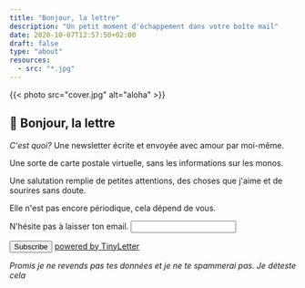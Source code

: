 ```yaml
---
title: "Bonjour, la lettre"
description: "Un petit moment d'échappement dans votre boîte mail"
date: 2020-10-07T12:57:50+02:00
draft: false
type: "about"
resources:
  - src: "*.jpg"
---
```



{{< photo src="cover.jpg" alt="aloha" >}}

## 💌 Bonjour, la lettre

*C'est quoi?* Une newsletter écrite et envoyée avec amour par moi-même.

Une sorte de carte postale virtuelle, sans les informations sur les monos.

Une salutation remplie de petites attentions, des choses que j'aime et de sourires sans doute.

Elle n'est pas encore périodique, cela dépend de vous.


<form class="py-6" action="https://tinyletter.com/bonjouryannick" method="post" target="popupwindow" onsubmit="window.open('https://tinyletter.com/bonjouryannick', 'popupwindow', 'scrollbars=yes,width=800,height=600');return true">
<label for="tlemail">
N'hésite pas à laisser ton email.
</label><input type="text" class="shadow appearance-none border rounded w-full mt-6 py-2 px-3 text-gray-700 leading-tight focus:outline-none focus:shadow-outline" name="email" id="tlemail" /></p><input type="hidden" value="1" name="embed"/><input class="bg-accent-800 hover:bg-blue-700 text-white font-bold py-2 px-4 rounded focus:outline-none focus:shadow-outline" type="submit" value="Subscribe" />
<a class=link" href="https://tinyletter.com" target="_blank">powered by TinyLetter</a>
</form>

*Promis je ne revends pas tes données et je ne te spammerai pas. Je déteste cela*
